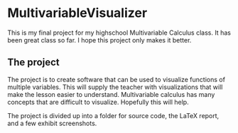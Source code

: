 # MultivariableVisualizer
This is my final project for my highschool Multivariable Calculus class. It has been  great class so far. I hope this project only makes it better.

## The project
The project is to create software that can be used to visualize functions of multiple variables. This will supply the teacher with visualizations that will make the lesson easier to understand. Multivariable calculus has many concepts that are difficult to visualize. Hopefully this will help.

The project is divided up into a folder for source code, the LaTeX report, and a few exhibit screenshots.
